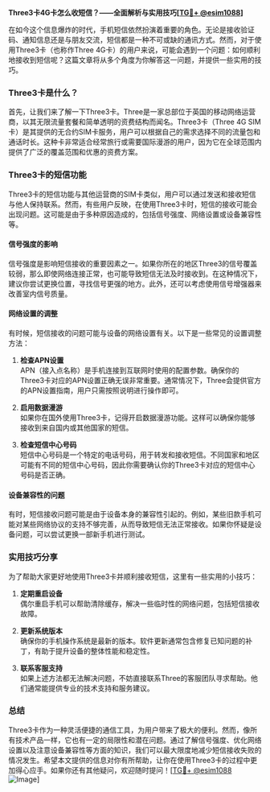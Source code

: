 **Three3卡4G卡怎么收短信？——全面解析与实用技巧[[TG💪+ @esim1088](https://t.me/s/esim1088)]**

在如今这个信息爆炸的时代，手机短信依然扮演着重要的角色。无论是接收验证码、通知信息还是与朋友交流，短信都是一种不可或缺的通讯方式。然而，对于使用Three3卡（也称作Three 4G卡）的用户来说，可能会遇到一个问题：如何顺利地接收到短信呢？这篇文章将从多个角度为你解答这一问题，并提供一些实用的技巧。

### Three3卡是什么？

首先，让我们来了解一下Three3卡。Three是一家总部位于英国的移动网络运营商，以其无限流量套餐和简单透明的资费结构而闻名。Three3卡（Three 4G SIM卡）是其提供的无合约SIM卡服务，用户可以根据自己的需求选择不同的流量包和通话时长。这种卡非常适合经常旅行或需要国际漫游的用户，因为它在全球范围内提供了广泛的覆盖范围和优惠的资费方案。

### Three3卡的短信功能

Three3卡的短信功能与其他运营商的SIM卡类似，用户可以通过发送和接收短信与他人保持联系。然而，有些用户反映，在使用Three3卡时，短信的接收可能会出现问题。这可能是由于多种原因造成的，包括信号强度、网络设置或设备兼容性等。

#### 信号强度的影响

信号强度是影响短信接收的重要因素之一。如果你所在的地区Three3的信号覆盖较弱，那么即使网络连接正常，也可能导致短信无法及时接收到。在这种情况下，建议你尝试更换位置，寻找信号更强的地方。此外，还可以考虑使用信号增强器来改善室内信号质量。

#### 网络设置的调整

有时候，短信接收的问题可能与设备的网络设置有关。以下是一些常见的设置调整方法：

1. **检查APN设置**  
   APN（接入点名称）是手机连接到互联网时使用的配置参数。确保你的Three3卡对应的APN设置正确无误非常重要。通常情况下，Three会提供官方的APN设置指南，用户只需按照说明进行操作即可。

2. **启用数据漫游**  
   如果你在国外使用Three3卡，记得开启数据漫游功能。这样可以确保你能够接收到来自国内或其他国家的短信。

3. **检查短信中心号码**  
   短信中心号码是一个特定的电话号码，用于转发和接收短信。不同国家和地区可能有不同的短信中心号码，因此你需要确认你的Three3卡对应的短信中心号码是否正确。

#### 设备兼容性的问题

有时，短信接收问题可能是由于设备本身的兼容性引起的。例如，某些旧款手机可能对某些网络协议的支持不够完善，从而导致短信无法正常接收。如果你怀疑是设备问题，可以尝试更换一部新手机进行测试。

### 实用技巧分享

为了帮助大家更好地使用Three3卡并顺利接收短信，这里有一些实用的小技巧：

1. **定期重启设备**  
   偶尔重启手机可以帮助清除缓存，解决一些临时性的网络问题，包括短信接收故障。

2. **更新系统版本**  
   确保你的手机操作系统是最新的版本。软件更新通常包含修复已知问题的补丁，有助于提升设备的整体性能和稳定性。

3. **联系客服支持**  
   如果上述方法都无法解决问题，不妨直接联系Three的客服团队寻求帮助。他们通常能提供专业的技术支持和服务建议。

### 总结

Three3卡作为一种灵活便捷的通信工具，为用户带来了极大的便利。然而，像所有技术产品一样，它也有一定的局限性和潜在问题。通过了解信号强度、优化网络设置以及注意设备兼容性等方面的知识，我们可以最大限度地减少短信接收失败的情况发生。希望本文提供的信息对你有所帮助，让你在使用Three3卡的过程中更加得心应手。如果你还有其他疑问，欢迎随时提问！[[TG💪+ @esim1088](https://t.me/s/esim1088) ![Image](https://i.postimg.cc/4NQfJmqS/Snipaste-2025-05-13-00-14-12.png)]